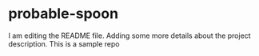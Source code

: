 # probable-spoon
I am editing the README file. Adding some more details about the project description.
This is a sample repo
